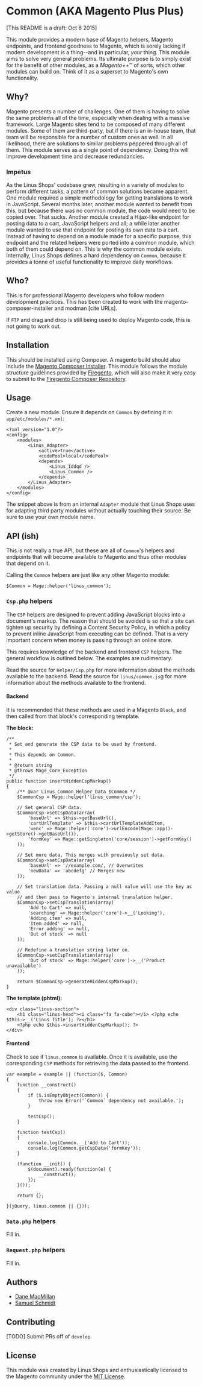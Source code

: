 # Common (AKA Magento Plus Plus)

[This README is a draft: Oct 6 2015]

This module provides a modern base of Magento helpers, Magento endpoints,
and frontend goodness to Magento, which is sorely lacking if
modern development is a thing--and in particular, *your* thing. This module
aims to solve very general problems. Its ultimate purpose is to simply exist
for the benefit of other modules, as a *Magento++*&trade; of sorts, which other
modules can build on. Think of it as a superset to Magento's own functionality.

## Why?

Magento presents a number of challenges. One of them is having to solve the same
problems all of the time, especially when dealing with a massive framework.
Large Magento sites tend to be composed of many different modules. Some of them
are third-party, but if there is an in-house team, that team will be
responsible for a number of custom ones as well. In all likelihood, there are
solutions to similar problems peppered through all of them. This module
serves as a single point of dependency. Doing this will
improve development time and decrease redundancies.

### Impetus

As the Linus Shops' codebase grew, resulting in a variety of modules to perform
different tasks, a pattern of common solutions became apparent. One module
required a simple methodology for getting translations to work in JavaScript.
Several months later, another module wanted to benefit from this, but because
there was no common module, the code would need to be copied over. That sucks.
Another module created a Hijax-like endpoint for posting data to a cart, 
JavaScript helpers and all; a while later another module wanted to use that
endpoint for posting its own data to a cart. Instead of having to depend on
a module made for a specific purpose, this endpoint and the related helpers
were ported into a common module, which both of them could depend on.
This is why the common module exists. Internally, Linus Shops defines a hard
dependency on `Common`, because it provides a tonne of useful functionality to
improve daily workflows.

## Who?

This is for professional Magento developers who follow modern development
practices. This has been created to work with the magento-composer-installer
and modman [cite URLs].

If `FTP` and drag and drop is still being used to deploy Magento code, this is
not going to work out.

## Installation

This should be installed using Composer. A magento build should also include the
[Magento Composer Installer](https://github.com/Cotya/magento-composer-installer).
This module follows the module structure guidelines provided by
[Firegento](https://github.com/firegento/coding-guidelines/tree/master/sample-module),
which will also make it very easy to submit to the
[Firegento Composer Repository](https://github.com/magento-hackathon/composer-repository).

## Usage

Create a new module. Ensure it depends on `Common` by defining it in `app/etc/modules/*.xml`:

```
<?xml version="1.0"?>
<config>
    <modules>
        <Linus_Adapter>
            <active>true</active>
            <codePool>local</codePool>
            <depends>
                <Linus_Iddqd />
                <Linus_Common />
            </depends>
        </Linus_Adapter>
    </modules>
</config>
```

The snippet above is from an internal `Adapter` module that Linus Shops uses
for adapting third party modules without actually touching their source. Be
sure to use your own module name.

## API (ish)

This is not really a true API, but these are all of `Common`'s helpers and
endpoints that will become available to Magento and thus other modules that
depend on it.

Calling the `Common` helpers are just like any other Magento module:

```
$Common = Mage::helper('linus_common');
```

### `Csp.php` helpers

The `CSP` helpers are designed to prevent adding JavaScript blocks into a
document's markup. The reason that should be avoided is so that a site can
tighten up security by defining a Content Security Policy, in which
a policy to prevent inline JavaScript from executing can be defined. That is
a very important concern when money is passing through an online store.

This requires knowledge of the backend and frontend `CSP` helpers. The general
workflow is outlined below. The examples are rudimentary.

Read the source for `Helper/Csp.php` for more information about the methods
available to the backend. Read the source for `linus/common.js`g for more
information about the methods available to the frontend.

#### Backend

It is recommended that these methods are used in a Magento `Block`, and then
called from that block's corresponding template.

**The block:**

```
/**
 * Set and generate the CSP data to be used by frontend.
 *
 * This depends on Common.
 *
 * @return string
 * @throws Mage_Core_Exception
 */
public function insertHiddenCspMarkup()
{
    /** @var Linus_Common_Helper_Data $Common */
    $CommonCsp = Mage::helper('linus_common/csp');

    // Set general CSP data.
    $CommonCsp->setCspData(array(
        'baseUrl' => $this->getBaseUrl(),
        'cartUrlTemplate' => $this->cartUrlTemplateAddItem,
        'uenc' => Mage::helper('core')->urlEncode(Mage::app()->getStore()->getBaseUrl()),
        'formKey' => Mage::getSingleton('core/session')->getFormKey()
    ));
    
    // Set more data. This merges with previously set data.
    $CommonCsp->setCspData(array(
        'baseUrl' => '//example.com/, // Overwrites
        'newData' => 'abcdefg' // Merges new
    ));

    // Set translation data. Passing a null value will use the key as value
    // and then pass to Magento's internal translation helper.
    $CommonCsp->setCspTranslation(array(
        'Add to Cart' => null,
        'searching' => Mage::helper('core')->__('Looking'),
        'Adding item' => null,
        'Item added' => null,
        'Error adding' => null,
        'Out of stock' => null
    ));
    
    // Redefine a translation string later on.
    $CommonCsp->setCspTranslation(array(
        'Out of stock' => Mage::helper('core')->__('Product unavailable')
    ));

    return $CommonCsp->generateHiddenCspMarkup();
}
```

**The template (phtml):**
```
<div class="linus-section">
    <h1 class="linus-head"><i class="fa fa-cube"></i> <?php echo $this->__('Linus Title'); ?></h1>
    <?php echo $this->insertHiddenCspMarkup(); ?>
</div>
```

#### Frontend

Check to see if `linus.common` is available. Once it is available, use the
corresponding `CSP` methods for retrieving the data passed to the frontend.

```
var example = example || (function($, Common)
{
    function __construct()
    {
        if ($.isEmptyObject(Common)) {
            throw new Error('`Common` dependency not available.');
        }

        testCsp();
    }

    function testCsp()
    {
        console.log(Common.__('Add to Cart'));
        console.log(Common.getCspData('formKey'));
    }

    (function __init() {
        $(document).ready(function(e) {
            __construct();
        });
    }());

    return {};

}(jQuery, linus.common || {}));
```

### `Data.php` helpers

Fill in.

### `Request.php` helpers

Fill in.

## Authors

- [Dane MacMillan](https://github.com/danemacmillan)
- [Samuel Schmidt](https://github.com/dersam)

## Contributing

[TODO] Submit PRs off of `develop`.

## License

This module was created by Linus Shops and enthusiastically licensed to the
Magento community under the [MIT License](http://opensource.org/licenses/MIT).
